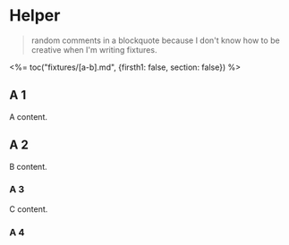 # Helper

> random comments in a blockquote because I don't know how to be creative when I'm writing fixtures.

<%= toc("fixtures/[a-b].md", {firsth1: false, section: false}) %>

## A 1

A content.

## A 2

B content.

### A 3

C content.

### A 4
